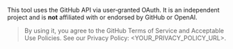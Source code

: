 This tool uses the GitHub API via user‑granted OAuth. It is an independent project and is **not** affiliated with or endorsed by GitHub or OpenAI.  
> By using it, you agree to the GitHub Terms of Service and Acceptable Use Policies. See our Privacy Policy: <YOUR_PRIVACY_POLICY_URL>.
